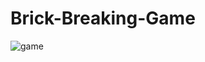 # Brick-Breaking-Game

![game](https://user-images.githubusercontent.com/112391850/189838527-044663b8-4c6d-4c12-a582-cfe8e7a01ed8.gif)
